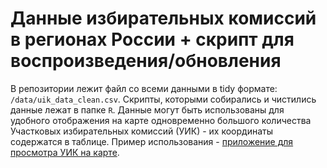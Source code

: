 # Данные избирательных комиссий в регионах России + скрипт для воспроизведения/обновления

В репозитории лежит файл со всеми данными в tidy формате: `/data/uik_data_clean.csv`. Скрипты, которыми собирались и чистились данные лежат в папке `R`.
Данные могут быть использованы для удобного отображения на карте одновременно большого количества Участковых избирательных комиссий (УИК) - их координаты содержатся в таблице. Пример использования - [приложение для просмотра УИК на карте](https://gotfrid.shinyapps.io/polling_stations_map/).
